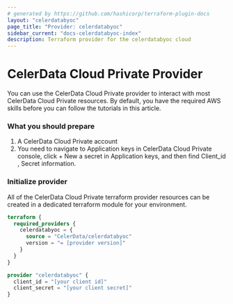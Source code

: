 ```yaml
---
# generated by https://github.com/hashicorp/terraform-plugin-docs
layout: "celerdatabyoc"
page_title: "Provider: celerdatabyoc"
sidebar_current: "docs-celerdatabyoc-index"
description: Terraform provider for the celerdatabyoc cloud
---
```


# CelerData Cloud Private Provider

You can use the CelerData Cloud Private provider to interact with most CelerData Cloud Private resources. By default, you have the required AWS skills before you can follow the tutorials in this article.

### What you should prepare
1. A CelerData Cloud Private account
2. You need to navigate to Application keys in CelerData Cloud Private console, click + New a secret in Application keys, and then find Client_id , Secret information.

### Initialize provider
All of the CelerData Cloud Private terraform provider resources can be created in a dedicated terraform module for your environment.

```terraform
terraform {
  required_providers {
    celerdatabyoc = {
      source = "CelerData/celerdatabyoc"
      version = "= [provider version]"
    }
  }
}

provider "celerdatabyoc" {
  client_id = "[your client id]"
  client_secret = "[your client secret]"
}
```
